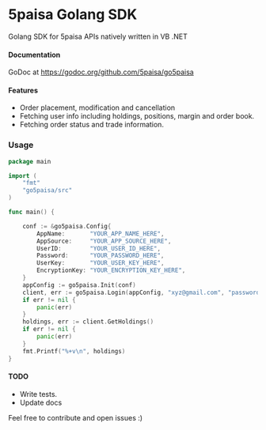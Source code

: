 # 5paisa Golang SDK

Golang SDK for 5paisa APIs natively written in VB .NET

#### Documentation

GoDoc at https://godoc.org/github.com/5paisa/go5paisa


#### Features

-   Order placement, modification and cancellation
-   Fetching user info including holdings, positions, margin and order book.
-   Fetching order status and trade information.

### Usage

```go
package main

import (
	"fmt"
	"go5paisa/src"
)

func main() {

	conf := &go5paisa.Config{
		AppName:       "YOUR_APP_NAME_HERE",
		AppSource:     "YOUR_APP_SOURCE_HERE",
		UserID:        "YOUR_USER_ID_HERE",
		Password:      "YOUR_PASSWORD_HERE",
		UserKey:       "YOUR_USER_KEY_HERE",
		EncryptionKey: "YOUR_ENCRYPTION_KEY_HERE",
	}
	appConfig := go5paisa.Init(conf)
	client, err := go5paisa.Login(appConfig, "xyz@gmail.com", "password", "YYYYMMDD")
	if err != nil {
		panic(err)
	}
	holdings, err := client.GetHoldings()
	if err != nil {
		panic(err)
	}
	fmt.Printf("%+v\n", holdings)
}


```


#### TODO
 - Write tests.
 - Update docs

Feel free to contribute and open issues :)
